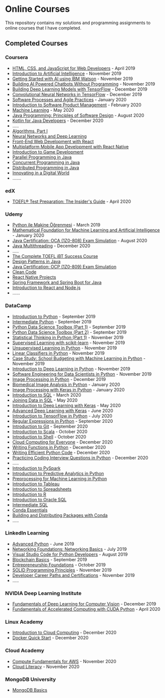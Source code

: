 # Online Courses

This repository contains my solutions and programming assignments to online courses that I have completed.

## Completed Courses

### Coursera

- [HTML, CSS, and JavaScript for Web Developers](https://www.coursera.org/learn/html-css-javascript-for-web-developers) - April 2019
- [Introduction to Artificial Intelligence](https://www.coursera.org/learn/introduction-to-ai) - November 2019
- [Getting Started with AI using IBM Watson](https://www.coursera.org/learn/ai-with-ibm-watson) - November 2019
- [Building AI Powered Chatbots Without Programming](https://www.coursera.org/learn/building-ai-powered-chatbots) - November 2019
- [Building Deep Learning Models with TensorFlow](https://www.coursera.org/learn/building-deep-learning-models-with-tensorflow) - December 2019
- [Convolutional Neural Networks in TensorFlow](https://www.coursera.org/learn/convolutional-neural-networks-tensorflow) - December 2019
- [Software Processes and Agile Practices](https://www.coursera.org/learn/software-processes-and-agile-practices) - January 2020
- [Introduction to Software Product Management](https://www.coursera.org/learn/introduction-to-software-product-management) - February 2020
- [Machine Learning](https://www.coursera.org/learn/machine-learning) - May 2020
- [Java Programming: Principles of Software Design](https://www.coursera.org/learn/java-programming-design-principles) - August 2020
- [Kotlin for Java Developers](https://www.coursera.org/learn/kotlin-for-java-developers) - December 2020
- .....
- [Algorithms, Part I](https://www.coursera.org/learn/algorithms-part1)
- [Neural Networks and Deep Learning](https://www.coursera.org/learn/neural-networks-deep-learning)
- [Front-End Web Development with React](https://www.coursera.org/learn/front-end-react)
- [Multiplatform Mobile App Development with React Native](https://www.coursera.org/learn/react-native)
- [Introduction to Game Development](https://www.coursera.org/learn/game-development)
- [Parallel Programming in Java](https://www.coursera.org/learn/parallel-programming-in-java)
- [Concurrent Programming in Java](https://www.coursera.org/learn/concurrent-programming-in-java)
- [Distributed Programming in Java](https://www.coursera.org/learn/distributed-programming-in-java)
- [Innovating in a Digital World](https://www.coursera.org/learn/innovating-digital-world)
- .......

### edX

- [TOEFL® Test Preparation: The Insider's Guide](https://www.edx.org/course/toefl-test-preparation-the-insiders-guide) - April 2020

### Udemy

- [Python ile Makine Öğrenmesi](https://www.udemy.com/course/makine-ogrenmesi/) - March 2019
- [Mathematical Foundation for Machine Learning and Artificial Intelligence](https://www.udemy.com/course/mathematical-foundation-for-machine-learning-and-ai/) - January 2020
- [Java Certification: OCA (1Z0-808) Exam Simulation](https://www.udemy.com/course/java-oca/) - August 2020
- [Java Multithreading](https://www.udemy.com/course/java-multithreading/) - December 2020
- .....
- [The Complete TOEFL iBT Success Course](https://www.udemy.com/course/the-complete-toefl-ibt-success-course/)
- [Design Patterns in Java](https://www.udemy.com/course/design-patterns-java/)
- [Java Certification: OCP (1Z0-809) Exam Simulation](https://www.udemy.com/course/java-ocp/)
- [Clean Code](https://www.udemy.com/course/writing-clean-code/)
- [React Native Projects](https://www.udemy.com/course/react-native-projects/)
- [Spring Framework and Spring Boot for Java](https://www.udemy.com/course/java-spring-social-network/)
- [Introduction to React and Node.js](https://www.udemy.com/course/learn-reactjs-nodejs/)
- ......

### DataCamp

- [Introduction to Python](https://www.datacamp.com/courses/introduction-to-python) - September 2019
- [Intermediate Python](https://www.datacamp.com/courses/intermediate-python) - September 2019
- [Python Data Science Toolbox (Part 1)](https://www.datacamp.com/courses/python-data-science-toolbox-part-1) - September 2019
- [Python Data Science Toolbox (Part 2)](https://www.datacamp.com/courses/python-data-science-toolbox-part-2) - September 2019
- [Statistical Thinking in Python (Part 1)](https://www.datacamp.com/courses/statistical-thinking-in-python-part-1) - November 2019
- [Supervised Learning with scikit-learn](https://www.datacamp.com/courses/supervised-learning-with-scikit-learn) - November 2019
- [Unsupervised Learning in Python](https://www.datacamp.com/courses/unsupervised-learning-in-python) - November 2019
- [Linear Classifiers in Python](https://www.datacamp.com/courses/linear-classifiers-in-python) - November 2019
- [Case Study: School Budgeting with Machine Learning in Python](https://www.datacamp.com/courses/case-study-school-budgeting-with-machine-learning-in-python) - November 2019
- [Introduction to Deep Learning in Python](https://www.datacamp.com/courses/introduction-to-deep-learning-in-python) - November 2019
- [Software Engineering for Data Scientists in Python](https://www.datacamp.com/courses/software-engineering-for-data-scientists-in-python) - November 2019
- [Image Processing in Python](https://www.datacamp.com/courses/image-processing-in-python) - December 2019
- [Biomedical Image Analysis in Python](https://www.datacamp.com/courses/biomedical-image-analysis-in-python) - January 2020
- [Image Processing with Keras in Python](https://www.datacamp.com/courses/image-processing-with-keras-in-python) - January 2020
- [Introduction to SQL](https://www.datacamp.com/courses/introduction-to-sql) - March 2020
- [Joining Data in SQL](https://www.datacamp.com/courses/joining-data-in-postgresql) - May 2020
- [Introduction to Deep Learning with Keras](https://www.datacamp.com/courses/introduction-to-deep-learning-with-keras) - May 2020
- [Advanced Deep Learning with Keras](https://www.datacamp.com/courses/advanced-deep-learning-with-keras) - June 2020
- [Introduction to TensorFlow in Python](https://www.datacamp.com/courses/introduction-to-tensorflow-in-python) - July 2020
- [Regular Expressions in Python](https://www.datacamp.com/courses/regular-expressions-in-python) - September 2020
- [Introduction to Git](https://www.datacamp.com/courses/introduction-to-git) - September 2020
- [Introduction to Scala](https://www.datacamp.com/courses/introduction-to-scala) - October 2020
- [Introduction to Shell](https://www.datacamp.com/courses/introduction-to-shell) - October 2020
- [Cloud Computing for Everyone](https://www.datacamp.com/courses/cloud-computing-for-everyone) - December 2020
- [Writing Functions in Python](https://www.datacamp.com/courses/writing-functions-in-python) - December 2020
- [Writing Efficient Python Code](https://www.datacamp.com/courses/writing-efficient-python-code) - December 2020
- [Practicing Coding Interview Questions in Python](https://www.datacamp.com/courses/practicing-coding-interview-questions-in-python) - December 2020
- .....
- [Introduction to PySpark](https://www.datacamp.com/courses/introduction-to-pyspark)
- [Introduction to Predictive Analytics in Python](https://www.datacamp.com/courses/introduction-to-predictive-analytics-in-python)
- [Preprocessing for Machine Learning in Python](https://www.datacamp.com/courses/preprocessing-for-machine-learning-in-python)
- [Introduction to Tableau](https://www.datacamp.com/courses/introduction-to-tableau)
- [Introduction to Spreadsheets](https://www.datacamp.com/courses/introduction-to-spreadsheets)
- [Introduction to R](https://www.datacamp.com/courses/free-introduction-to-r)
- [Introduction to Oracle SQL](https://www.datacamp.com/courses/introduction-to-oracle-sql)
- [Intermediate SQL](https://www.datacamp.com/courses/intermediate-sql)
- [Conda Essentials](https://www.datacamp.com/courses/conda-essentials)
- [Building and Distributing Packages with Conda](https://www.datacamp.com/courses/building-and-distributing-packages-with-conda)
- .....

### LinkedIn Learning

- [Advanced Python](https://www.linkedin.com/learning/advanced-python) - June 2019
- [Networking Foundations: Networking Basics](https://www.linkedin.com/learning/networking-foundations-networking-basics) - July 2019
- [Visual Studio Code for Python Developers](https://www.linkedin.com/learning/visual-studio-code-for-python-developers) - August 2019
- [Blockchain Basics](https://www.linkedin.com/learning/blockchain-basics) - September 2019
- [Entrepreneurship Foundations](https://www.linkedin.com/learning/entrepreneurship-foundations-2) - October 2019
- [SOLID Programming Principles](https://www.linkedin.com/learning/learning-s-o-l-i-d-programming-principles) - November 2019
- [Developer Career Paths and Certifications](https://www.linkedin.com/learning/developer-career-paths-and-certifications) - November 2019
- .....

### NVIDIA Deep Learning Institute

- [Fundamentals of Deep Learning for Computer Vision](https://courses.nvidia.com/courses/course-v1:DLI+C-FX-01+V2/about) - December 2019
- [Fundamentals of Accelerated Computing with CUDA Python](https://courses.nvidia.com/courses/course-v1:DLI+C-AC-02+V1/about) - April 2020

### Linux Academy

- [Introduction to Cloud Computing](https://acloudguru.com/course/introduction-to-cloud-computing) - December 2020
- [Docker Quick Start](https://acloudguru.com/course/docker-quick-start) - December 2020

### Cloud Academy

- [Compute Fundamentals for AWS](https://cloudacademy.com/course/compute-fundamentals-for-aws/) - November 2020
- [Cloud Literacy](https://cloudacademy.com/learning-paths/cloud-literacy-956/) - November 2020

### MongoDB University

- [MongoDB Basics](https://university.mongodb.com/courses/M001/about)
